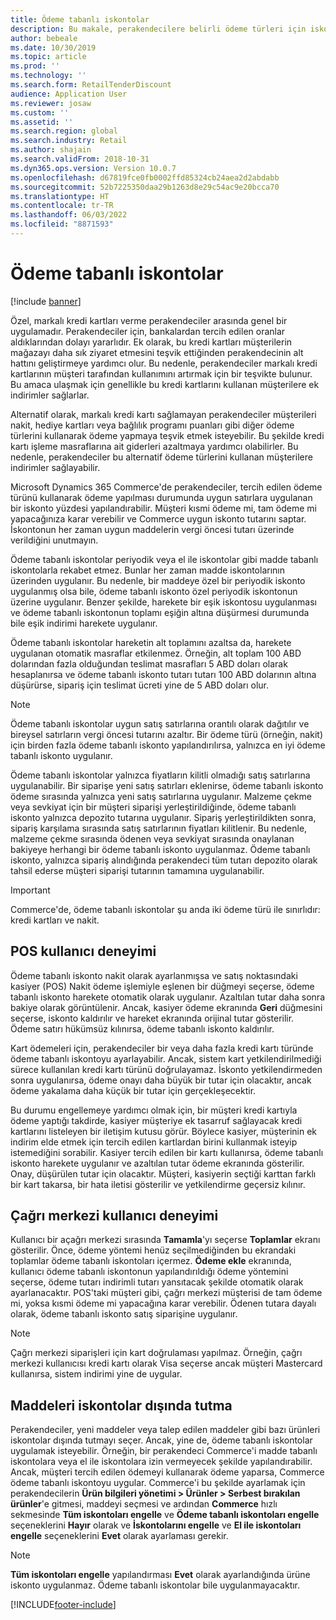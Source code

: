 ```yaml
---
title: Ödeme tabanlı iskontolar
description: Bu makale, perakendecilere belirli ödeme türleri için iskonto yapılandırma olanağı tanıyan işlevlere genel bir bakış sağlar.
author: bebeale
ms.date: 10/30/2019
ms.topic: article
ms.prod: ''
ms.technology: ''
ms.search.form: RetailTenderDiscount
audience: Application User
ms.reviewer: josaw
ms.custom: ''
ms.assetid: ''
ms.search.region: global
ms.search.industry: Retail
ms.author: shajain
ms.search.validFrom: 2018-10-31
ms.dyn365.ops.version: Version 10.0.7
ms.openlocfilehash: d67819fce0fb0002ffd85324cb24aea2d2abdabb
ms.sourcegitcommit: 52b7225350daa29b1263d8e29c54ac9e20bcca70
ms.translationtype: HT
ms.contentlocale: tr-TR
ms.lasthandoff: 06/03/2022
ms.locfileid: "8871593"
---
```

# <a name="tender-based-discounts"></a>Ödeme tabanlı iskontolar

[!include [banner](includes/banner.md)]


Özel, markalı kredi kartları verme perakendeciler arasında genel bir uygulamadır. Perakendeciler için, bankalardan tercih edilen oranlar aldıklarından dolayı yararlıdır. Ek olarak, bu kredi kartları müşterilerin mağazayı daha sık ziyaret etmesini teşvik ettiğinden perakendecinin alt hattını geliştirmeye yardımcı olur. Bu nedenle, perakendeciler markalı kredi kartlarının müşteri tarafından kullanımını artırmak için bir teşvikte bulunur. Bu amaca ulaşmak için genellikle bu kredi kartlarını kullanan müşterilere ek indirimler sağlarlar.

Alternatif olarak, markalı kredi kartı sağlamayan perakendeciler müşterileri nakit, hediye kartları veya bağlılık programı puanları gibi diğer ödeme türlerini kullanarak ödeme yapmaya teşvik etmek isteyebilir. Bu şekilde kredi kartı işleme masraflarına ait giderleri azaltmaya yardımcı olabilirler. Bu nedenle, perakendeciler bu alternatif ödeme türlerini kullanan müşterilere indirimler sağlayabilir.

Microsoft Dynamics 365 Commerce'de perakendeciler, tercih edilen ödeme türünü kullanarak ödeme yapılması durumunda uygun satırlara uygulanan bir iskonto yüzdesi yapılandırabilir. Müşteri kısmi ödeme mi, tam ödeme mi yapacağınıza karar verebilir ve Commerce uygun iskonto tutarını saptar. İskontonun her zaman uygun maddelerin vergi öncesi tutarı üzerinde verildiğini unutmayın.

Ödeme tabanlı iskontolar periyodik veya el ile iskontolar gibi madde tabanlı iskontolarla rekabet etmez. Bunlar her zaman madde iskontolarının üzerinden uygulanır. Bu nedenle, bir maddeye özel bir periyodik iskonto uygulanmış olsa bile, ödeme tabanlı iskonto özel periyodik iskontonun üzerine uygulanır. Benzer şekilde, harekete bir eşik iskontosu uygulanması ve ödeme tabanlı iskontonun toplamı eşiğin altına düşürmesi durumunda bile eşik indirimi harekete uygulanır.

Ödeme tabanlı iskontolar hareketin alt toplamını azaltsa da, harekete uygulanan otomatik masraflar etkilenmez. Örneğin, alt toplam 100 ABD dolarından fazla olduğundan teslimat masrafları 5 ABD doları olarak hesaplanırsa ve ödeme tabanlı iskonto tutarı tutarı 100 ABD dolarının altına düşürürse, sipariş için teslimat ücreti yine de 5 ABD doları olur.


> [!NOTE]
> Ödeme tabanlı iskontolar uygun satış satırlarına orantılı olarak dağıtılır ve bireysel satırların vergi öncesi tutarını azaltır. Bir ödeme türü (örneğin, nakit) için birden fazla ödeme tabanlı iskonto yapılandırılırsa, yalnızca en iyi ödeme tabanlı iskonto uygulanır.

Ödeme tabanlı iskontolar yalnızca fiyatların kilitli olmadığı satış satırlarına uygulanabilir. Bir siparişe yeni satış satırları eklenirse, ödeme tabanlı iskonto ödeme sırasında yalnızca yeni satış satırlarına uygulanır. Malzeme çekme veya sevkiyat için bir müşteri siparişi yerleştirildiğinde, ödeme tabanlı iskonto yalnızca depozito tutarına uygulanır. Sipariş yerleştirildikten sonra, sipariş karşılama sırasında satış satırlarının fiyatları kilitlenir. Bu nedenle, malzeme çekme sırasında ödenen veya sevkiyat sırasında onaylanan bakiyeye herhangi bir ödeme tabanlı iskonto uygulanmaz. Ödeme tabanlı iskonto, yalnızca sipariş alındığında perakendeci tüm tutarı depozito olarak tahsil ederse müşteri siparişi tutarının tamamına uygulanabilir.

> [!IMPORTANT]
> Commerce'de, ödeme tabanlı iskontolar şu anda iki ödeme türü ile sınırlıdır: kredi kartları ve nakit.

## <a name="pos-user-experience"></a>POS kullanıcı deneyimi

Ödeme tabanlı iskonto nakit olarak ayarlanmışsa ve satış noktasındaki kasiyer (POS) Nakit ödeme işlemiyle eşlenen bir düğmeyi seçerse, ödeme tabanlı iskonto harekete otomatik olarak uygulanır. Azaltılan tutar daha sonra bakiye olarak görüntülenir. Ancak, kasiyer ödeme ekranında **Geri** düğmesini seçerse, iskonto kaldırılır ve hareket ekranında orijinal tutar gösterilir. Ödeme satırı hükümsüz kılınırsa, ödeme tabanlı iskonto kaldırılır.

Kart ödemeleri için, perakendeciler bir veya daha fazla kredi kartı türünde ödeme tabanlı iskontoyu ayarlayabilir. Ancak, sistem kart yetkilendirilmediği sürece kullanılan kredi kartı türünü doğrulayamaz. İskonto yetkilendirmeden sonra uygulanırsa, ödeme onayı daha büyük bir tutar için olacaktır, ancak ödeme yakalama daha küçük bir tutar için gerçekleşecektir.

Bu durumu engellemeye yardımcı olmak için, bir müşteri kredi kartıyla ödeme yaptığı takdirde, kasiyer müşteriye ek tasarruf sağlayacak kredi kartlarını listeleyen bir iletişim kutusu görür. Böylece kasiyer, müşterinin ek indirim elde etmek için tercih edilen kartlardan birini kullanmak isteyip istemediğini sorabilir. Kasiyer tercih edilen bir kartı kullanırsa, ödeme tabanlı iskonto harekete uygulanır ve azaltılan tutar ödeme ekranında gösterilir. Onay, düşürülen tutar için olacaktır. Müşteri, kasiyerin seçtiği karttan farklı bir kart takarsa, bir hata iletisi gösterilir ve yetkilendirme geçersiz kılınır.


## <a name="call-center-user-experience"></a>Çağrı merkezi kullanıcı deneyimi

Kullanıcı bir açağrı merkezi sırasında **Tamamla**'yı seçerse **Toplamlar** ekranı gösterilir. Önce, ödeme yöntemi henüz seçilmediğinden bu ekrandaki toplamlar ödeme tabanlı iskontoları içermez. **Ödeme ekle** ekranında, kullanıcı ödeme tabanlı iskontonun yapılandırıldığı ödeme yöntemini seçerse, ödeme tutarı indirimli tutarı yansıtacak şekilde otomatik olarak ayarlanacaktır. POS'taki müşteri gibi, çağrı merkezi müşterisi de tam ödeme mi, yoksa kısmi ödeme mi yapacağına karar verebilir. Ödenen tutara dayalı olarak, ödeme tabanlı iskonto satış siparişine uygulanır.

> [!NOTE]
> Çağrı merkezi siparişleri için kart doğrulaması yapılmaz. Örneğin, çağrı merkezi kullanıcısı kredi kartı olarak Visa seçerse ancak müşteri Mastercard kullanırsa, sistem indirimi yine de uygular.

## <a name="exclude-items-from-discounts"></a>Maddeleri iskontolar dışında tutma

Perakendeciler, yeni maddeler veya talep edilen maddeler gibi bazı ürünleri iskontolar dışında tutmayı seçer. Ancak, yine de, ödeme tabanlı iskontolar uygulamak isteyebilir. Örneğin, bir perakendeci Commerce'i madde tabanlı iskontolara veya el ile iskontolara izin vermeyecek şekilde yapılandırabilir. Ancak, müşteri tercih edilen ödemeyi kullanarak ödeme yaparsa, Commerce ödeme tabanlı iskontoyu uygular. Commerce'i bu şekilde ayarlamak için perakendecilerin **Ürün bilgileri yönetimi > Ürünler > Serbest bırakılan ürünler**'e gitmesi, maddeyi seçmesi ve ardından **Commerce** hızlı sekmesinde **Tüm iskontoları engelle** ve **Ödeme tabanlı iskontoları engelle** seçeneklerini **Hayır** olarak ve **İskontolarını engelle** ve **El ile iskontoları engelle** seçeneklerini **Evet** olarak ayarlaması gerekir.

> [!NOTE]
> **Tüm iskontoları engelle** yapılandırması **Evet** olarak ayarlandığında ürüne iskonto uygulanmaz. Ödeme tabanlı iskontolar bile uygulanmayacaktır.


[!INCLUDE[footer-include](../includes/footer-banner.md)]